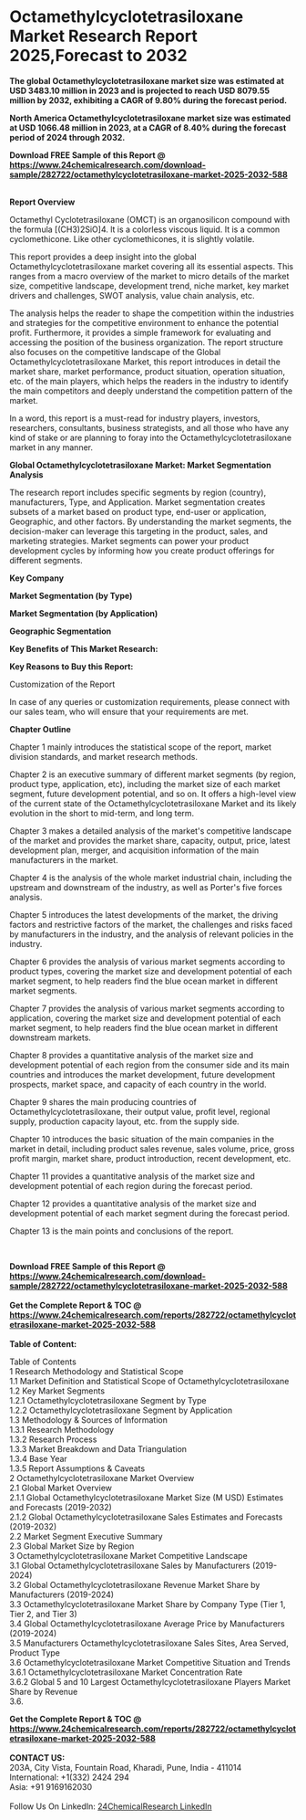 <h1>Octamethylcyclotetrasiloxane Market Research Report 2025,Forecast to 2032</h1><p><strong>The global Octamethylcyclotetrasiloxane market size was estimated at USD 3483.10 million in 2023 and is projected to reach USD 8079.55 million by 2032, exhibiting a CAGR of 9.80% during the forecast period.</strong></p><p>
</p><p><strong>North America Octamethylcyclotetrasiloxane market size was estimated at USD 1066.48 million in 2023, at a CAGR of 8.40% during the forecast period of 2024 through 2032.</strong></p><div><b>Download FREE Sample of this Report @ 
            <a href="https://www.24chemicalresearch.com/download-sample/282722/octamethylcyclotetrasiloxane-market-2025-2032-588">
            https://www.24chemicalresearch.com/download-sample/282722/octamethylcyclotetrasiloxane-market-2025-2032-588</a></b></div><br><p>
</p><p><strong>Report Overview</strong></p><p>
</p><p>Octamethyl Cyclotetrasiloxane (OMCT) is an organosilicon compound with the formula [(CH3)2SiO]4. lt is a colorless viscous liquid. It is a common cyclomethicone. Like other cyclomethicones, it is slightly volatile.</p><p>
</p><p>This report provides a deep insight into the global Octamethylcyclotetrasiloxane market covering all its essential aspects. This ranges from a macro overview of the market to micro details of the market size, competitive landscape, development trend, niche market, key market drivers and challenges, SWOT analysis, value chain analysis, etc.</p><p>
</p><p>The analysis helps the reader to shape the competition within the industries and strategies for the competitive environment to enhance the potential profit. Furthermore, it provides a simple framework for evaluating and accessing the position of the business organization. The report structure also focuses on the competitive landscape of the Global Octamethylcyclotetrasiloxane Market, this report introduces in detail the market share, market performance, product situation, operation situation, etc. of the main players, which helps the readers in the industry to identify the main competitors and deeply understand the competition pattern of the market.</p><p>
In a word, this report is a must-read for industry players, investors, researchers, consultants, business strategists, and all those who have any kind of stake or are planning to foray into the Octamethylcyclotetrasiloxane market in any manner.</p><p>
</p><p><strong>Global Octamethylcyclotetrasiloxane Market: Market Segmentation Analysis</strong></p><p>
</p><p>The research report includes specific segments by region (country), manufacturers, Type, and Application. Market segmentation creates subsets of a market based on product type, end-user or application, Geographic, and other factors. By understanding the market segments, the decision-maker can leverage this targeting in the product, sales, and marketing strategies. Market segments can power your product development cycles by informing how you create product offerings for different segments.</p><p>
</p><p><strong>Key Company</strong></p><p>
</p><p>
</p><p><strong>Market Segmentation (by Type)</strong></p><p>
</p><p>
</p><p><strong>Market Segmentation (by Application)</strong></p><p>
</p><p>
</p><p><strong>Geographic Segmentation</strong></p><p>
</p><p>
</p><p><strong>Key Benefits of This Market Research:</strong></p><p>
</p><p>
</p><p><strong>Key Reasons to Buy this Report:</strong></p><p>
</p><p>
</p><p>Customization of the Report</p><p>
In case of any queries or customization requirements, please connect with our sales team, who will ensure that your requirements are met.</p><p>
</p><p><strong>Chapter Outline</strong></p><p>
</p><p>Chapter 1 mainly introduces the statistical scope of the report, market division standards, and market research methods.</p><p>
Chapter 2 is an executive summary of different market segments (by region, product type, application, etc), including the market size of each market segment, future development potential, and so on. It offers a high-level view of the current state of the Octamethylcyclotetrasiloxane Market and its likely evolution in the short to mid-term, and long term.</p><p>
Chapter 3 makes a detailed analysis of the market's competitive landscape of the market and provides the market share, capacity, output, price, latest development plan, merger, and acquisition information of the main manufacturers in the market.</p><p>
Chapter 4 is the analysis of the whole market industrial chain, including the upstream and downstream of the industry, as well as Porter's five forces analysis.</p><p>
Chapter 5 introduces the latest developments of the market, the driving factors and restrictive factors of the market, the challenges and risks faced by manufacturers in the industry, and the analysis of relevant policies in the industry.</p><p>
Chapter 6 provides the analysis of various market segments according to product types, covering the market size and development potential of each market segment, to help readers find the blue ocean market in different market segments.</p><p>
Chapter 7 provides the analysis of various market segments according to application, covering the market size and development potential of each market segment, to help readers find the blue ocean market in different downstream markets.</p><p>
Chapter 8 provides a quantitative analysis of the market size and development potential of each region from the consumer side and its main countries and introduces the market development, future development prospects, market space, and capacity of each country in the world.</p><p>
Chapter 9 shares the main producing countries of Octamethylcyclotetrasiloxane, their output value, profit level, regional supply, production capacity layout, etc. from the supply side.</p><p>
Chapter 10 introduces the basic situation of the main companies in the market in detail, including product sales revenue, sales volume, price, gross profit margin, market share, product introduction, recent development, etc.</p><p>
Chapter 11 provides a quantitative analysis of the market size and development potential of each region during the forecast period.</p><p>
Chapter 12 provides a quantitative analysis of the market size and development potential of each market segment during the forecast period.</p><p>
Chapter 13 is the main points and conclusions of the report.</p><p>
 </p><div><b>Download FREE Sample of this Report @ 
            <a href="https://www.24chemicalresearch.com/download-sample/282722/octamethylcyclotetrasiloxane-market-2025-2032-588">
            https://www.24chemicalresearch.com/download-sample/282722/octamethylcyclotetrasiloxane-market-2025-2032-588</a></b></div><br><div><b>Get the Complete Report & TOC @ 
            <a href="https://www.24chemicalresearch.com/reports/282722/octamethylcyclotetrasiloxane-market-2025-2032-588">
            https://www.24chemicalresearch.com/reports/282722/octamethylcyclotetrasiloxane-market-2025-2032-588</a></b></div><br>
            <b>Table of Content:</b><p>Table of Contents<br />
1 Research Methodology and Statistical Scope<br />
1.1 Market Definition and Statistical Scope of Octamethylcyclotetrasiloxane<br />
1.2 Key Market Segments<br />
1.2.1 Octamethylcyclotetrasiloxane Segment by Type<br />
1.2.2 Octamethylcyclotetrasiloxane Segment by Application<br />
1.3 Methodology & Sources of Information<br />
1.3.1 Research Methodology<br />
1.3.2 Research Process<br />
1.3.3 Market Breakdown and Data Triangulation<br />
1.3.4 Base Year<br />
1.3.5 Report Assumptions & Caveats<br />
2 Octamethylcyclotetrasiloxane Market Overview<br />
2.1 Global Market Overview<br />
2.1.1 Global Octamethylcyclotetrasiloxane Market Size (M USD) Estimates and Forecasts (2019-2032)<br />
2.1.2 Global Octamethylcyclotetrasiloxane Sales Estimates and Forecasts (2019-2032)<br />
2.2 Market Segment Executive Summary<br />
2.3 Global Market Size by Region<br />
3 Octamethylcyclotetrasiloxane Market Competitive Landscape<br />
3.1 Global Octamethylcyclotetrasiloxane Sales by Manufacturers (2019-2024)<br />
3.2 Global Octamethylcyclotetrasiloxane Revenue Market Share by Manufacturers (2019-2024)<br />
3.3 Octamethylcyclotetrasiloxane Market Share by Company Type (Tier 1, Tier 2, and Tier 3)<br />
3.4 Global Octamethylcyclotetrasiloxane Average Price by Manufacturers (2019-2024)<br />
3.5 Manufacturers Octamethylcyclotetrasiloxane Sales Sites, Area Served, Product Type<br />
3.6 Octamethylcyclotetrasiloxane Market Competitive Situation and Trends<br />
3.6.1 Octamethylcyclotetrasiloxane Market Concentration Rate<br />
3.6.2 Global 5 and 10 Largest Octamethylcyclotetrasiloxane Players Market Share by Revenue<br />
3.6.</p><div><b>Get the Complete Report & TOC @ 
            <a href="https://www.24chemicalresearch.com/reports/282722/octamethylcyclotetrasiloxane-market-2025-2032-588">
            https://www.24chemicalresearch.com/reports/282722/octamethylcyclotetrasiloxane-market-2025-2032-588</a></b></div><br><b>CONTACT US:</b><br>
            203A, City Vista, Fountain Road, Kharadi, Pune, India - 411014<br>
            International: +1(332) 2424 294<br>
            Asia: +91 9169162030 <br><br>
            Follow Us On LinkedIn: <a href="https://www.linkedin.com/company/24chemicalresearch/">24ChemicalResearch LinkedIn</a>